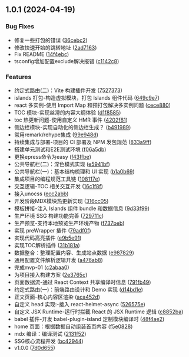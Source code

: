 ## 1.0.1 (2024-04-19)


### Bug Fixes

* 修复一些打包的错误 ([36cebc2](https://github.com/zjunbin1286/easypress/commit/36cebc2ee9bad1e4075c3627b41279057127fccb))
* 修改快速开始的跳转地址 ([2ad7163](https://github.com/zjunbin1286/easypress/commit/2ad71631bc1f8f52aeef175b7298acce4fb544e9))
* Fix README ([14f4ebc](https://github.com/zjunbin1286/easypress/commit/14f4ebc8dc14695f7120a8ea2c46269d88f16c55))
* tsconfig增加配置exclude解决报错 ([c1142c8](https://github.com/zjunbin1286/easypress/commit/c1142c8223b8af5e0df21324e4b7fc23c2ff8cd5))


### Features

*  约定式路由(二)：Vite 构建插件开发 ([7527373](https://github.com/zjunbin1286/easypress/commit/752737368d62e1a444b330bb3c1c1f510d54b179))
*  islands 打包-构造虚拟模块，打包 Islands 组件代码 ([649c9e7](https://github.com/zjunbin1286/easypress/commit/649c9e7565277efd4fc3a7f83fbab417b97e1a0b))
*  react 多实例-使用 Import Map 和预打包解决多实例问题 ([cece880](https://github.com/zjunbin1286/easypress/commit/cece8807426ed4574dc152c56bb077201b475e10))
*  TOC 模块-实现丝滑的内容大纲体验 ([d1f8585](https://github.com/zjunbin1286/easypress/commit/d1f858564b65152f9f6d68eee529f1bf6d7d3460))
*  toc 热更新问题-使用自定义 HMR 事件 ([4202f81](https://github.com/zjunbin1286/easypress/commit/4202f811455f8b76efbbee5e8278550405a5a715))
* 侧边栏模块-实现自动化的侧边栏生成？ ([b491989](https://github.com/zjunbin1286/easypress/commit/b4919892ce1030e9399b12e2a487f32ae2d51bdf))
* 常用remark/rehype集成 ([99e948d](https://github.com/zjunbin1286/easypress/commit/99e948d855074552487cc65bafd0ab52d2b7c461))
* 持续集成与部署-项目的 CI 部署及 NPM 发包规范 ([833a9ff](https://github.com/zjunbin1286/easypress/commit/833a9ffabf0a4f841dce6f8a0318bc91d7d4f5de))
* 搭建单元测试和E2E测试环境 ([f06a5db](https://github.com/zjunbin1286/easypress/commit/f06a5db8eef3e7e30327378f02c44aea38b22cd1))
* 更换epress命令为easy ([f43ffbe](https://github.com/zjunbin1286/easypress/commit/f43ffbea672b0c6d8f839b8c3ae0e0c6481984ca))
* 公共导航栏(二)：深色模式实现 ([e5941bf](https://github.com/zjunbin1286/easypress/commit/e5941bf970474bd5888e4750c831f811d0fa0930))
* 公共导航栏(一)：基本结构梳理和 UI 实现 ([b1a0b69](https://github.com/zjunbin1286/easypress/commit/b1a0b69183160ada3efbb5141dc3c33a94131fbf))
* 集成项目的编程规范工具链 ([108117e](https://github.com/zjunbin1286/easypress/commit/108117e859bf6fcf4816aa5f8bebb5a33f185070))
* 交互逻辑-TOC 相关交互开发 ([16c1f8f](https://github.com/zjunbin1286/easypress/commit/16c1f8f526dc8c3638815452298395a41312dc61))
* 接入unocss ([ecc2abb](https://github.com/zjunbin1286/easypress/commit/ecc2abbe599f8dd4b85ff5bc171715d6f297ed57))
* 开发阶段MDX模块热更新实现 ([316cc05](https://github.com/zjunbin1286/easypress/commit/316cc050a7ad3c24c4364e8b8205ca0a6581f6a6))
* 模板拼接-注入 Islands 组件 bundle 和数据信息 ([9d33f99](https://github.com/zjunbin1286/easypress/commit/9d33f9935b1e345e61188e5ab8ccaff2173831f2))
* 生产环境 SSG 构建功能完善 ([729711c](https://github.com/zjunbin1286/easypress/commit/729711ce650e2be72fdc6ccfbccac718d3c92d68))
* 生产预览-支持本地预览生产环境产物 ([f737beb](https://github.com/zjunbin1286/easypress/commit/f737beb8b766c8f9b07c75810f0ddb1435371f12))
* 实现 preWrapper 插件 ([79adf0f](https://github.com/zjunbin1286/easypress/commit/79adf0ffedc3dded8cf4eaa406efd9c1e1774179))
* 实现代码高亮插件 ([e9b5e91](https://github.com/zjunbin1286/easypress/commit/e9b5e91e8ea2d6706cea63ab21383f85f75dd15d))
* 实现TOC解析插件 ([31b181a](https://github.com/zjunbin1286/easypress/commit/31b181a22e84eb593a3d04ad3c354bd81e7ea526))
* 数据整合：整理配置内容、生成站点数据 ([e987829](https://github.com/zjunbin1286/easypress/commit/e9878291f80eb424c52ded6ff6c1779fe89fd5e2))
* 通用配置文件解析逻辑开发 ([a476ab8](https://github.com/zjunbin1286/easypress/commit/a476ab864fc05899754310b914182afd4c4f879c))
* 完成mvp-01 ([c2abaa0](https://github.com/zjunbin1286/easypress/commit/c2abaa05a6ea1fbc9179c26335a0e6719628cc0d))
* 为项目接入构建方案 ([2e3765c](https://github.com/zjunbin1286/easypress/commit/2e3765c56667e3050d742314e3ea44901e8e3085))
* 页面数据流-通过 React Context 共享编译时信息 ([791fb49](https://github.com/zjunbin1286/easypress/commit/791fb49650b34487ea0053b56862fe183105a539))
* 约定式路由(一)：前端路由设计和 Demo 实现 ([d14bd1e](https://github.com/zjunbin1286/easypress/commit/d14bd1eee9e26bc06fcc9826ed5ac87bca507d4b))
* 正文页面-核心内容区渲染 ([aca452d](https://github.com/zjunbin1286/easypress/commit/aca452dc22f42d7bbe1954208b7ca4417a2f1a0c))
* 自定义 head 实现:-接入 react-helmet-async ([526575e](https://github.com/zjunbin1286/easypress/commit/526575e12a2afd61f87579a18bd1cceb4d5fd365))
* 自定义 JSX Runtime-运行时拦截 React 的 JSX Runtime 逻辑 ([c8852ba](https://github.com/zjunbin1286/easypress/commit/c8852ba9dcf7bb9ad36b68587159e1954b8a0ac9))
* babel 插件-开发 babel-plugin-island 定制模块编译时 ([48f4ae2](https://github.com/zjunbin1286/easypress/commit/48f4ae2edd61ae852730b0c91f8361d7ef009c37))
* home 页面：根据数据自动组装首页内容 ([f5e0828](https://github.com/zjunbin1286/easypress/commit/f5e082870faf7847d74a2a3d6122b28400d3e96a))
* mdx 编译：编译测试 ([2131f52](https://github.com/zjunbin1286/easypress/commit/2131f52c53c6b71a7df3b17be926a53fbc4e9d36))
* SSG核心流程开发 ([bc42944](https://github.com/zjunbin1286/easypress/commit/bc4294496d86c72a55f1c608c7872222bc876216))
* v1.0.0 ([7d0d655](https://github.com/zjunbin1286/easypress/commit/7d0d6556345a9ddc99f65467ea7b5e3a08dd2fba))



